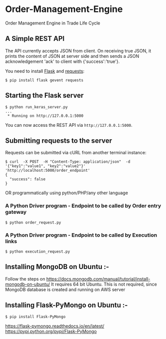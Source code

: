 # Order-Management-Engine
Order Management Engine in Trade Life Cycle


## A Simple REST API

The API currently accepts JSON from client. On receiving true JSON, it prints the content of JSON at server side and then sends a JSON acknowledgement 'ack' to client with {'success':'true'}.

You need to install [Flask](http://flask.pocoo.org/) and [requests](http://docs.python-requests.org/en/master/):
```
$ pip install flask gevent requests
```

## Starting the Flask server
```
$ python run_keras_server.py 
...
 * Running on http://127.0.0.1:5000
```

You can now access the REST API via `http://127.0.0.1:5000`.


## Submitting requests to the server

Requests can be submitted via cURL from another terminal instance:
```
$ curl  -X POST  -H "Content-Type: application/json"  -d '{"key1":"value1", "key2":"value2"}' 'http://localhost:5000/order_endpoint'  
{
  "success": false
}
```

OR programmatically using python/PHP/any other language

### A Python Driver program - Endpoint to be called by Order entry gateway

```
$ python order_request.py
```

### A Python Driver program - Endpoint to be called by Execution links

```
$ python execution_request.py
```


## Installing MongoDB on Ubuntu :-
Follow the steps on https://docs.mongodb.com/manual/tutorial/install-mongodb-on-ubuntu/
It requires 64 bit Ubuntu.
This is not required, since MongoDB database is created and running on AWS server


## Installing Flask-PyMongo on Ubuntu :-
```
$ pip install Flask-PyMongo
```

https://flask-pymongo.readthedocs.io/en/latest/
https://pypi.python.org/pypi/Flask-PyMongo
